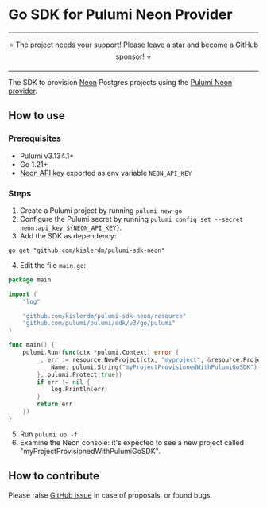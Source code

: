 # Go SDK for Pulumi Neon Provider

-----

<div align="center">
    ⭐ The project needs your support! Please leave a star and become a GitHub sponsor! ⭐
</div>

-----

The SDK to provision [Neon](https://neon.tech/) Postgres projects using the [Pulumi Neon provider](https://github.com/kislerdm/pulumi-neon).

## How to use

### Prerequisites

- Pulumi v3.134.1+
- Go 1.21+
- [Neon API key](https://api-docs.neon.tech/reference/authentication#neon-api-keys) exported as env variable `NEON_API_KEY`

### Steps

1. Create a Pulumi project by running `pulumi new go`
2. Configure the Pulumi secret by running `pulumi config set --secret neon:api_key ${NEON_API_KEY}`.
3. Add the SDK as dependency:

```shell
go get "github.com/kislerdm/pulumi-sdk-neon"
```

4. Edit the file `main.go`:

```go
package main

import (
	"log"

	"github.com/kislerdm/pulumi-sdk-neon/resource"
	"github.com/pulumi/pulumi/sdk/v3/go/pulumi"
)

func main() {
	pulumi.Run(func(ctx *pulumi.Context) error {
		_, err := resource.NewProject(ctx, "myproject", &resource.ProjectArgs{
			Name: pulumi.String("myProjectProvisionedWithPulumiGoSDK"),
		}, pulumi.Protect(true))
		if err != nil {
			log.Println(err)
		}
		return err
	})
}
```

5. Run `pulumi up -f`
6. Examine the Neon console: it's expected to see a new project called "myProjectProvisionedWithPulumiGoSDK".

## How to contribute

Please raise [GitHub issue](https://github.com/kislerdm/pulumi-neon/issues/new) in case of proposals, or found bugs.

